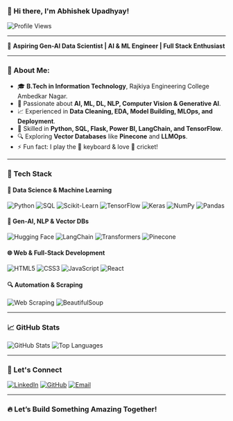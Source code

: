### 👋 Hi there, I'm Abhishek Upadhyay! 

![Profile Views](https://komarev.com/ghpvc/?username=Abhishek4209&label=Visitors&color=blue&style=flat-square)

---

🚀 **Aspiring Gen-AI Data Scientist | AI & ML Engineer | Full Stack Enthusiast**

---

### 🌟 About Me:

- 🎓 **B.Tech in Information Technology**, Rajkiya Engineering College Ambedkar Nagar.
- 🤖 Passionate about **AI, ML, DL, NLP, Computer Vision & Generative AI**.
- 📈 Experienced in **Data Cleaning, EDA, Model Building, MLOps, and Deployment**.
- 🧰 Skilled in **Python, SQL, Flask, Power BI, LangChain, and TensorFlow**.
- 🔍 Exploring **Vector Databases** like **Pinecone** and **LLMOps**.
- ⚡ Fun fact: I play the 🎹 keyboard & love 🏏 cricket!

---

### 🧠 Tech Stack

#### 🔬 **Data Science & Machine Learning**
![Python](https://img.shields.io/badge/Python-3776AB?style=for-the-badge&logo=python&logoColor=white)
![SQL](https://img.shields.io/badge/SQL-336791?style=for-the-badge&logo=postgresql&logoColor=white)
![Scikit-Learn](https://img.shields.io/badge/Scikit--Learn-F7931E?style=for-the-badge&logo=scikit-learn&logoColor=white)
![TensorFlow](https://img.shields.io/badge/TensorFlow-FF6F00?style=for-the-badge&logo=tensorflow&logoColor=white)
![Keras](https://img.shields.io/badge/Keras-D00000?style=for-the-badge&logo=keras&logoColor=white)
![NumPy](https://img.shields.io/badge/NumPy-013243?style=for-the-badge&logo=numpy&logoColor=white)
![Pandas](https://img.shields.io/badge/Pandas-150458?style=for-the-badge&logo=pandas&logoColor=white)

#### 🧠 **Gen-AI, NLP & Vector DBs**
![Hugging Face](https://img.shields.io/badge/HuggingFace-FFCC00?style=for-the-badge&logo=huggingface&logoColor=black)
![LangChain](https://img.shields.io/badge/LangChain-4CAF50?style=for-the-badge&logo=langchain&logoColor=white)
![Transformers](https://img.shields.io/badge/Transformers-FF4500?style=for-the-badge&logo=transformers&logoColor=white)
![Pinecone](https://img.shields.io/badge/Pinecone-7A42F4?style=for-the-badge&logo=data&logoColor=white)

#### 🌐 **Web & Full-Stack Development**
![HTML5](https://img.shields.io/badge/HTML5-E34F26?style=for-the-badge&logo=html5&logoColor=white)
![CSS3](https://img.shields.io/badge/CSS3-1572B6?style=for-the-badge&logo=css3&logoColor=white)
![JavaScript](https://img.shields.io/badge/JavaScript-F7DF1E?style=for-the-badge&logo=javascript&logoColor=black)
![React](https://img.shields.io/badge/React-61DAFB?style=for-the-badge&logo=react&logoColor=black)

#### 🔍 **Automation & Scraping**
![Web Scraping](https://img.shields.io/badge/Web%20Scraping-FFD43B?style=for-the-badge&logo=python&logoColor=black)
![BeautifulSoup](https://img.shields.io/badge/BeautifulSoup-4B8BBE?style=for-the-badge&logo=python&logoColor=white)

---

### 📈 GitHub Stats

![GitHub Stats](https://github-readme-stats.vercel.app/api?username=Abhishek4209&show_icons=true&theme=radical)
![Top Languages](https://github-readme-stats.vercel.app/api/top-langs/?username=Abhishek4209&layout=compact&theme=radical)

---

### 🔗 Let's Connect

[![LinkedIn](https://img.shields.io/badge/LinkedIn-0077B5?style=for-the-badge&logo=linkedin&logoColor=white)](https://www.linkedin.com/in/abhishek-upadhyay-35b183259/)
[![GitHub](https://img.shields.io/badge/GitHub-181717?style=for-the-badge&logo=github&logoColor=white)](https://github.com/Abhishek4209)
[![Email](https://img.shields.io/badge/Gmail-D14836?style=for-the-badge&logo=gmail&logoColor=white)](mailto:abhishekupadhyay9336@gmail.com)

---

### 🔥 Let’s Build Something Amazing Together!
